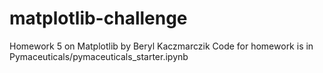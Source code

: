 # matplotlib-challenge
Homework 5 on Matplotlib by Beryl Kaczmarczik
Code for homework is in Pymaceuticals/pymaceuticals_starter.ipynb
